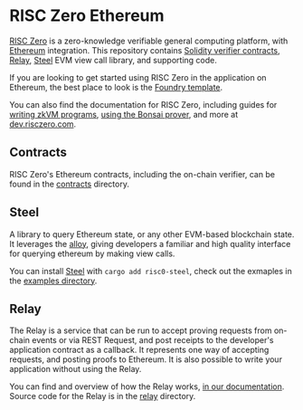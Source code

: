 # RISC Zero Ethereum

[RISC Zero] is a zero-knowledge verifiable general computing platform, with [Ethereum] integration.
This repository contains [Solidity verifier contracts][contracts], [Relay], [Steel] EVM view call library, and supporting code.

If you are looking to get started using RISC Zero in the application on Ethereum, the best place to look is the [Foundry template][template].

You can also find the documentation for RISC Zero, including guides for [writing zkVM programs][risc0-quickstart], [using the Bonsai prover][bonsai-quickstart], and more at [dev.risczero.com].

## Contracts

RISC Zero's Ethereum contracts, including the on-chain verifier, can be found in the [contracts] directory.

## Steel

A library to query Ethereum state, or any other EVM-based blockchain state.
It leverages the [alloy], giving developers a familiar and high quality interface for querying ethereum by making view calls.

You can install [Steel] with `cargo add risc0-steel`, check out the exmaples in the [examples directory](./examples/erc20-counter).

## Relay

The Relay is a service that can be run to accept proving requests from on-chain events or via REST Request, and post receipts to the developer's application contract as a callback.
It represents one way of accepting requests, and posting proofs to Ethereum.
It is also possible to write your application without using the Relay.

You can find and overview of how the Relay works, [in our documentation][relay-overview].
Source code for the Relay is in the [relay] directory.

[RISC Zero]: https://github.com/risc0/risc0
[Ethereum]: https://ethereum.org/
[contracts]: ./contracts
[relay]: ./relay
[Steel]: ./steel
[template]: https://github.com/risc0/bonsai-foundry-template
[dev.risczero.com]: https://dev.risczero.com
[risc0-quickstart]: https://dev.risczero.com/api/zkvm/quickstart
[bonsai-quickstart]: https://dev.risczero.com/api/bonsai/quickstart
[relay-overview]: https://dev.risczero.com/api/bonsai/bonsai-on-eth#bonsai-relay
[alloy]: https://github.com/alloy-rs
